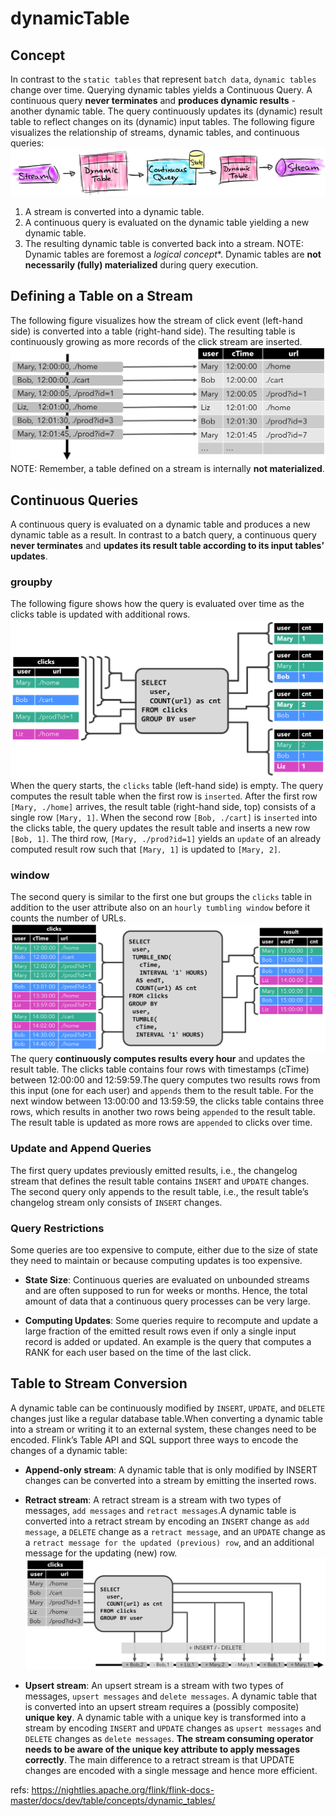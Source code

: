 # dynamicTable


## Concept

In contrast to the `static tables` that represent `batch data`, `dynamic tables` change over time.
Querying dynamic tables yields a Continuous Query. A continuous query **never terminates** and **produces dynamic results** - another dynamic table. The query continuously updates its (dynamic) result table to reflect changes on its (dynamic) input tables.
The following figure visualizes the relationship of streams, dynamic tables, and continuous queries:
![](./dynamicTable/1.png)
1. A stream is converted into a dynamic table.
2. A continuous query is evaluated on the dynamic table yielding a new dynamic table.
3. The resulting dynamic table is converted back into a stream.
NOTE: Dynamic tables are foremost a *logical concept**. Dynamic tables are **not necessarily (fully) materialized** during query execution.

## Defining a Table on a Stream
The following figure visualizes how the stream of click event (left-hand side) is converted into a table (right-hand side). The resulting table is continuously growing as more records of the click stream are inserted.
![](./dynamicTable/2.png)
NOTE: Remember, a table defined on a stream is internally **not materialized**.


## Continuous Queries


A continuous query is evaluated on a dynamic table and produces a new dynamic table as a result. In contrast to a batch query, a continuous query **never terminates** and **updates its result table according to its input tables’ updates**.


### groupby
The following figure shows how the query is evaluated over time as the clicks table is updated with additional rows.
![](./dynamicTable/3.png)
When the query starts, the `clicks` table (left-hand side) is empty.
The query computes the result table when the first row is `inserted`. After the first row `[Mary, ./home]` arrives, the result table (right-hand side, top) consists of a single row `[Mary, 1]`.
When the second row `[Bob, ./cart]` is `inserted` into the clicks table, the query updates the result table and inserts a new row `[Bob, 1]`.
The third row, `[Mary, ./prod?id=1]` yields an `update` of an already computed result row such that `[Mary, 1]` is updated to `[Mary, 2]`.


### window
The second query is similar to the first one but groups the `clicks` table in addition to the user attribute also on an `hourly tumbling window` before it counts the number of URLs.
![](./dynamicTable/4.png)
The query **continuously computes results every hour** and updates the result table.
The clicks table contains four rows with timestamps (cTime) between 12:00:00 and 12:59:59.The query computes two results rows from this input (one for each user) and `appends` them to the result table.
For the next window between 13:00:00 and 13:59:59, the clicks table contains three rows, which results in another two rows being `appended` to the result table.
The result table is updated as more rows are `appended` to clicks over time.

### Update and Append Queries
The first query updates previously emitted results, i.e., the changelog stream that defines the result table contains `INSERT` and `UPDATE` changes.
The second query only appends to the result table, i.e., the result table’s changelog stream only consists of `INSERT` changes.


### Query Restrictions
Some queries are too expensive to compute, either due to the size of state they need to maintain or because computing updates is too expensive.

- **State Size**: Continuous queries are evaluated on unbounded streams and are often supposed to run for weeks or months. Hence, the total amount of data that a continuous query processes can be very large. 

- **Computing Updates**: Some queries require to recompute and update a large fraction of the emitted result rows even if only a single input record is added or updated.  An example is the query that computes a RANK for each user based on the time of the last click. 


## Table to Stream Conversion
A dynamic table can be continuously modified by `INSERT`, `UPDATE`, and `DELETE` changes just like a regular database table.When converting a dynamic table into a stream or writing it to an external system, these changes need to be encoded. Flink’s Table API and SQL support three ways to encode the changes of a dynamic table:

- **Append-only stream**: A dynamic table that is only modified by INSERT changes can be converted into a stream by emitting the inserted rows.

- **Retract stream**: A retract stream is a stream with two types of messages, `add messages` and `retract messages`.A dynamic table is converted into a retract stream by encoding an `INSERT` change as `add message`, a `DELETE` change as a `retract message`, and an `UPDATE` change as a `retract message for the updated (previous) row`, and an additional message for the updating (new) row.
![](./dynamicTable/5.png)

- **Upsert stream**: An upsert stream is a stream with two types of messages, `upsert messages` and `delete messages`. A dynamic table that is converted into an upsert stream requires a (possibly composite) **unique key**. A dynamic table with a unique key is transformed into a stream by encoding `INSERT` and `UPDATE` changes as `upsert messages` and `DELETE` changes as `delete messages`. **The stream consuming operator needs to be aware of the unique key attribute to apply messages correctly**. The main difference to a retract stream is that UPDATE changes are encoded with a single message and hence more efficient. 


refs:
https://nightlies.apache.org/flink/flink-docs-master/docs/dev/table/concepts/dynamic_tables/